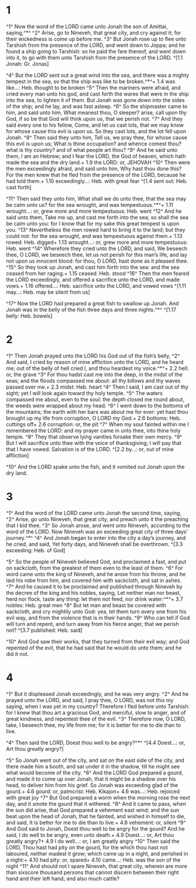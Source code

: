 # 1 
^1^ Now the word of the LORD came unto Jonah the son of Amittai, saying,^*^ ^2^ Arise, go to Nineveh, that great city, and cry against it; for their wickedness is come up before me. ^3^ But Jonah rose up to flee unto Tarshish from the presence of the LORD, and went down to Joppa; and he found a ship going to Tarshish: so he paid the fare thereof, and went down into it, to go with them unto Tarshish from the presence of the LORD. 
^[1.1 Jonah: Gr. Jonas]

^4^ But the LORD sent out a great wind into the sea, and there was a mighty tempest in the sea, so that the ship was like to be broken.^*^+ 1.4 was like…: Heb. thought to be broken ^5^ Then the mariners were afraid, and cried every man unto his god, and cast forth the wares that were in the ship into the sea, to lighten it of them. But Jonah was gone down into the sides of the ship; and he lay, and was fast asleep. ^6^ So the shipmaster came to him, and said unto him, What meanest thou, O sleeper? arise, call upon thy God, if so be that God will think upon us, that we perish not. ^7^ And they said every one to his fellow, Come, and let us cast lots, that we may know for whose cause this evil is upon us. So they cast lots, and the lot fell upon Jonah. ^8^ Then said they unto him, Tell us, we pray thee, for whose cause this evil is upon us; What is thine occupation? and whence comest thou? what is thy country? and of what people art thou? ^9^ And he said unto them, I am an Hebrew; and I fear the LORD, the God of heaven, which hath made the sea and the dry land.+ 1.9 the LORD: or, JEHOVAH ^10^ Then were the men exceedingly afraid, and said unto him, Why hast thou done this? For the men knew that he fled from the presence of the LORD, because he had told them.+ 1.10 exceedingly…: Heb. with great fear 
^[1.4 sent out: Heb. cast forth]

^11^ Then said they unto him, What shall we do unto thee, that the sea may be calm unto us? for the sea wrought, and was tempestuous.^*^+ 1.11 wrought…: or, grew more and more tempestuous: Heb. went ^12^ And he said unto them, Take me up, and cast me forth into the sea; so shall the sea be calm unto you: for I know that for my sake this great tempest is upon you. ^13^ Nevertheless the men rowed hard to bring it to the land; but they could not: for the sea wrought, and was tempestuous against them.+ 1.13 rowed: Heb. digged+ 1.13 wrought…: or, grew more and more tempestuous: Heb. went ^14^ Wherefore they cried unto the LORD, and said, We beseech thee, O LORD, we beseech thee, let us not perish for this man’s life, and lay not upon us innocent blood: for thou, O LORD, hast done as it pleased thee. ^15^ So they took up Jonah, and cast him forth into the sea: and the sea ceased from her raging.+ 1.15 ceased: Heb. stood ^16^ Then the men feared the LORD exceedingly, and offered a sacrifice unto the LORD, and made vows.+ 1.16 offered…: Heb. sacrifice unto the LORD, and vowed vows 
^[1.11 may…: Heb. may be silent from us]

^17^ Now the LORD had prepared a great fish to swallow up Jonah. And Jonah was in the belly of the fish three days and three nights.^*^
^[1.17 belly: Heb. bowels] 

# 2 
^1^ Then Jonah prayed unto the LORD his God out of the fish’s belly, ^2^ And said, I cried by reason of mine affliction unto the LORD, and he heard me; out of the belly of hell cried I, and thou heardest my voice.^*^+ 2.2 hell: or, the grave ^3^ For thou hadst cast me into the deep, in the midst of the seas; and the floods compassed me about: all thy billows and thy waves passed over me.+ 2.3 midst: Heb. heart ^4^ Then I said, I am cast out of thy sight; yet I will look again toward thy holy temple. ^5^ The waters compassed me about, even to the soul: the depth closed me round about, the weeds were wrapped about my head. ^6^ I went down to the bottoms of the mountains; the earth with her bars was about me for ever: yet hast thou brought up my life from corruption, O LORD my God.+ 2.6 bottoms: Heb. cuttings off+ 2.6 corruption: or, the pit ^7^ When my soul fainted within me I remembered the LORD: and my prayer came in unto thee, into thine holy temple. ^8^ They that observe lying vanities forsake their own mercy. ^9^ But I will sacrifice unto thee with the voice of thanksgiving; I will pay that that I have vowed. Salvation is of the LORD. 
^[2.2 by…: or, out of mine affliction]

^10^ And the LORD spake unto the fish, and it vomited out Jonah upon the dry land. 

# 3 
^1^ And the word of the LORD came unto Jonah the second time, saying, ^2^ Arise, go unto Nineveh, that great city, and preach unto it the preaching that I bid thee. ^3^ So Jonah arose, and went unto Nineveh, according to the word of the LORD. Now Nineveh was an exceeding great city of three days’ journey.^*^ ^4^ And Jonah began to enter into the city a day’s journey, and he cried, and said, Yet forty days, and Nineveh shall be overthrown. 
^[3.3 exceeding: Heb. of God]

^5^ So the people of Nineveh believed God, and proclaimed a fast, and put on sackcloth, from the greatest of them even to the least of them. ^6^ For word came unto the king of Nineveh, and he arose from his throne, and he laid his robe from him, and covered him with sackcloth, and sat in ashes. ^7^ And he caused it to be proclaimed and published through Nineveh by the decree of the king and his nobles, saying, Let neither man nor beast, herd nor flock, taste any thing: let them not feed, nor drink water:^*^+ 3.7 nobles: Heb. great men ^8^ But let man and beast be covered with sackcloth, and cry mightily unto God: yea, let them turn every one from his evil way, and from the violence that is in their hands. ^9^ Who can tell if God will turn and repent, and turn away from his fierce anger, that we perish not? 
^[3.7 published: Heb. said]

^10^ And God saw their works, that they turned from their evil way; and God repented of the evil, that he had said that he would do unto them; and he did it not. 

# 4 
^1^ But it displeased Jonah exceedingly, and he was very angry. ^2^ And he prayed unto the LORD, and said, I pray thee, O LORD, was not this my saying, when I was yet in my country? Therefore I fled before unto Tarshish: for I knew that thou art a gracious God, and merciful, slow to anger, and of great kindness, and repentest thee of the evil. ^3^ Therefore now, O LORD, take, I beseech thee, my life from me; for it is better for me to die than to live. 

^4^ Then said the LORD, Doest thou well to be angry?^*^ 
^[4.4 Doest…: or, Art thou greatly angry?]

^5^ So Jonah went out of the city, and sat on the east side of the city, and there made him a booth, and sat under it in the shadow, till he might see what would become of the city. ^6^ And the LORD God prepared a gourd, and made it to come up over Jonah, that it might be a shadow over his head, to deliver him from his grief. So Jonah was exceeding glad of the gourd.+ 4.6 gourd: or, palmcrist: Heb. Kikajon+ 4.6 was…: Heb. rejoiced with great joy ^7^ But God prepared a worm when the morning rose the next day, and it smote the gourd that it withered. ^8^ And it came to pass, when the sun did arise, that God prepared a vehement east wind; and the sun beat upon the head of Jonah, that he fainted, and wished in himself to die, and said, It is better for me to die than to live.+ 4.8 vehement: or, silent ^9^ And God said to Jonah, Doest thou well to be angry for the gourd? And he said, I do well to be angry, even unto death.+ 4.9 Doest…: or, Art thou greatly angry?+ 4.9 I do well…: or, I am greatly angry ^10^ Then said the LORD, Thou hast had pity on the gourd, for the which thou hast not laboured, neither madest it grow; which came up in a night, and perished in a night:+ 4.10 had pity: or, spared+ 4.10 came…: Heb. was the son of the night ^11^ And should not I spare Nineveh, that great city, wherein are more than sixscore thousand persons that cannot discern between their right hand and their left hand; and also much cattle? 